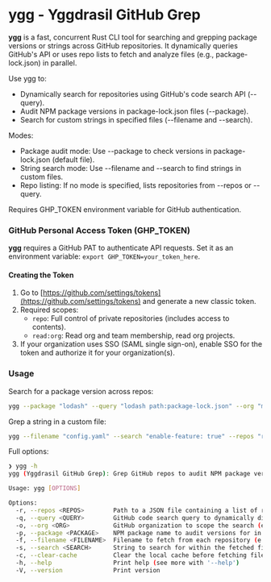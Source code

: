 # ygg - Yggdrasil GitHub Grep

**ygg** is a fast, concurrent Rust CLI tool for searching and grepping package versions or strings across GitHub repositories. It dynamically queries GitHub's API or uses repo lists to fetch and analyze files (e.g., package-lock.json) in parallel.

Use ygg to:
- Dynamically search for repositories using GitHub's code search API (--query).
- Audit NPM package versions in package-lock.json files (--package).
- Search for custom strings in specified files (--filename and --search).

Modes:
- Package audit mode: Use --package to check versions in package-lock.json (default file).
- String search mode: Use --filename and --search to find strings in custom files.
- Repo listing: If no mode is specified, lists repositories from --repos or --query.

Requires GHP_TOKEN environment variable for GitHub authentication.

### GitHub Personal Access Token (GHP_TOKEN)
**ygg** requires a GitHub PAT to authenticate API requests. Set it as an environment variable: `export GHP_TOKEN=your_token_here`.

#### Creating the Token
1. Go to [https://github.com/settings/tokens](https://github.com/settings/tokens) and generate a new classic token.
2. Required scopes:
   - `repo`: Full control of private repositories (includes access to contents).
   - `read:org`: Read org and team membership, read org projects.
3. If your organization uses SSO (SAML single sign-on), enable SSO for the token and authorize it for your organization(s).

### Usage
Search for a package version across repos:
```sh
ygg --package "lodash" --query "lodash path:package-lock.json" --org "my-org"
```

Grep a string in a custom file:
```sh
ygg --filename "config.yaml" --search "enable-feature: true" --repos "repos.json"
```

Full options:

```sh
❯ ygg -h
ygg (Yggdrasil GitHub Grep): Grep GitHub repos to audit NPM package versions or search strings in specified files

Usage: ygg [OPTIONS]

Options:
  -r, --repos <REPOS>        Path to a JSON file containing a list of repositories (e.g., ["org/repo1", "org/repo2"]) [default: repos.json]
  -q, --query <QUERY>        GitHub code search query to dynamically discover repositories (e.g., "language:javascript path:package.json")
  -o, --org <ORG>            GitHub organization to scope the search (e.g., "myorg")
  -p, --package <PACKAGE>    NPM package name to audit versions for in package-lock.json files (e.g., "lodash")
  -f, --filename <FILENAME>  Filename to fetch from each repository (e.g., "config.yaml")
  -s, --search <SEARCH>      String to search for within the fetched file content (e.g., "secret_key")
  -c, --clear-cache          Clear the local cache before fetching files from GitHub
  -h, --help                 Print help (see more with '--help')
  -V, --version              Print version
```

